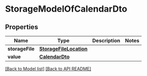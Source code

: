 # StorageModelOfCalendarDto


## Properties
Name | Type | Description | Notes
------------ | ------------- | ------------- | -------------
**storageFile** | [**StorageFileLocation**](StorageFileLocation.md) |  | 
**value** | [**CalendarDto**](CalendarDto.md) |  | 




[[Back to Model list]](Models.md) [[Back to API README]](README.md)
